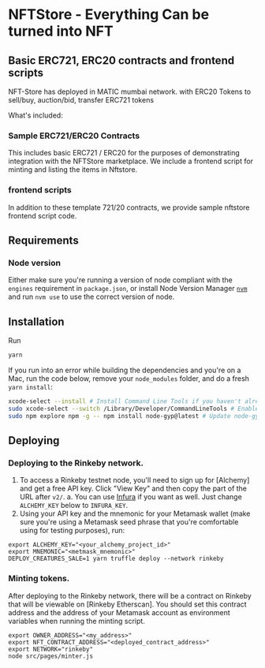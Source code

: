 # NFTStore -  Everything Can be turned into NFT

## Basic ERC721, ERC20 contracts and  frontend scripts

NFT-Store has deployed in MATIC mumbai network. 
with  ERC20 Tokens to sell/buy, auction/bid, transfer ERC721 tokens

What's included:

### Sample ERC721/ERC20 Contracts

This includes basic ERC721 / ERC20 for the purposes of demonstrating integration with the NFTStore marketplace. We include a frontend script for minting and listing the items in Nftstore.

### frontend scripts

In addition to these template 721/20 contracts, we provide sample nftstore frontend script code.

## Requirements

### Node version

Either make sure you're running a version of node compliant with the `engines` requirement in `package.json`, or install Node Version Manager [`nvm`](https://github.com/creationix/nvm) and run `nvm use` to use the correct version of node.

## Installation

Run

```bash
yarn
```

If you run into an error while building the dependencies and you're on a Mac, run the code below, remove your `node_modules` folder, and do a fresh `yarn install`:

```bash
xcode-select --install # Install Command Line Tools if you haven't already.
sudo xcode-select --switch /Library/Developer/CommandLineTools # Enable command line tools
sudo npm explore npm -g -- npm install node-gyp@latest # Update node-gyp
```

## Deploying

### Deploying to the Rinkeby network.

1. To access a Rinkeby testnet node, you'll need to sign up for [Alchemy] and get a free API key. Click "View Key" and then copy the part of the URL after `v2/`.
   a. You can use [Infura](https://infura.io) if you want as well. Just change `ALCHEMY_KEY` below to `INFURA_KEY`.
2. Using your API key and the mnemonic for your Metamask wallet (make sure you're using a Metamask seed phrase that you're comfortable using for testing purposes), run:

```
export ALCHEMY_KEY="<your_alchemy_project_id>"
export MNEMONIC="<metmask_mnemonic>"
DEPLOY_CREATURES_SALE=1 yarn truffle deploy --network rinkeby
```

### Minting tokens.

After deploying to the Rinkeby network, there will be a contract on Rinkeby that will be viewable on [Rinkeby Etherscan]. You should set this contract address and the address of your Metamask account as environment variables when running the minting script. 

```
export OWNER_ADDRESS="<my_address>"
export NFT_CONTRACT_ADDRESS="<deployed_contract_address>"
export NETWORK="rinkeby"
node src/pages/minter.js
```

